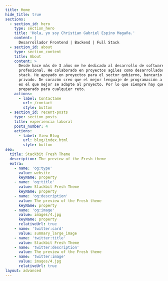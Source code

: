 ```yaml
---
title: Home
hide_title: true
sections:
  - section_id: hero
    type: section_hero
    title: 'Hola, yo soy Christian Gabriel Espino Magaña.'
    content: |
      Desarrollador Frontend | Backend | Full Stack 
  - section_id: about
    type: section_content
    title: About
    content: >
      Desde hace más de 3 años me he dedicado al desarrollo de software de forma
      profesional. He colaborado en proyectos agiles como desarrollador full
      stack. He apoyado en proyectos para el sector gobierno, bancario y
      privado. De corazón creo que el mejor lenguaje de programación a utilizar
      es el que mejor se adapte al proyecto. Por lo que siempre hay que estar
      preparado para cualquier reto. 
    actions:
      - label: Contactame
        url: /contact
        style: button
  - section_id: recent-posts
    type: section_posts
    title: experiencia laboral
    posts_number: 4
    actions:
      - label: View Blog
        url: blog/index.html
        style: button
seo:
  title: Stackbit Fresh Theme
  description: The preview of the Fresh theme
  extra:
    - name: 'og:type'
      value: website
      keyName: property
    - name: 'og:title'
      value: Stackbit Fresh Theme
      keyName: property
    - name: 'og:description'
      value: The preview of the Fresh theme
      keyName: property
    - name: 'og:image'
      value: images/4.jpg
      keyName: property
      relativeUrl: true
    - name: 'twitter:card'
      value: summary_large_image
    - name: 'twitter:title'
      value: Stackbit Fresh Theme
    - name: 'twitter:description'
      value: The preview of the Fresh theme
    - name: 'twitter:image'
      value: images/4.jpg
      relativeUrl: true
layout: advanced
---
```

